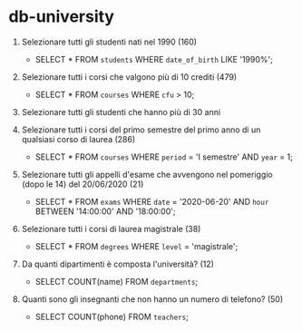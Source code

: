 # db-university

1. Selezionare tutti gli studenti nati nel 1990 (160)
    - SELECT * FROM `students` WHERE `date_of_birth` LIKE '1990%';

2. Selezionare tutti i corsi che valgono più di 10 crediti (479)
    - SELECT * FROM `courses` WHERE `cfu` > 10;
  
3.  Selezionare tutti gli studenti che hanno più di 30 anni
    
  
4. Selezionare tutti i corsi del primo semestre del primo anno di un qualsiasi corso di
laurea (286)
    - SELECT * FROM `courses` WHERE `period` = 'I semestre' AND `year` = 1;

5. Selezionare tutti gli appelli d'esame che avvengono nel pomeriggio (dopo le 14) del
20/06/2020 (21)
    - SELECT * FROM `exams` WHERE `date` = '2020-06-20' AND `hour` BETWEEN '14:00:00' AND '18:00:00';

6. Selezionare tutti i corsi di laurea magistrale (38)
    - SELECT * FROM `degrees` WHERE `level` = 'magistrale';
      
7. Da quanti dipartimenti è composta l'università? (12)
    - SELECT COUNT(name) FROM `departments`;
      
8. Quanti sono gli insegnanti che non hanno un numero di telefono? (50)
    - SELECT COUNT(phone) FROM `teachers`;


  

   
